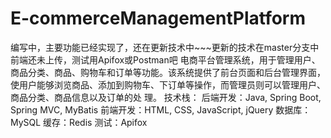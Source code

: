# E-commerceManagementPlatform
编写中，主要功能已经实现了，还在更新技术中~~~更新的技术在master分支中
前端还未上传，测试用Apifox或Postman吧
电商平台管理系统，用于管理用户、商品分类、商品、购物车和订单等功能。该系统提供了前台页面和后台管理界面，
使用户能够浏览商品、添加到购物车、下订单等操作，而管理员则可以管理用户、商品分类、商品信息以及订单的处
理。
技术栈：
后端开发：Java, Spring Boot, Spring MVC, MyBatis
前端开发：HTML, CSS, JavaScript, jQuery
数据库：MySQL
缓存：Redis
测试：Apifox
